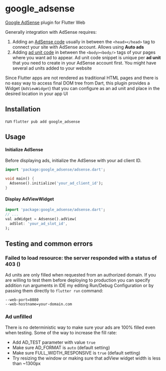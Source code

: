 # google_adsense
[Google AdSense](https://adsense.google.com/intl/en_us/start/) plugin for Flutter Web

Generally integration with AdSense requires:

1. Adding an [AdSense code](https://support.google.com/adsense/answer/9274634?hl=en&ref_topic=28893&sjid=9002959242386336076-EU) usually in between the `<head></head>` tag to connect your site with AdSense account. Allows using **Auto ads**
2.  Adding [ad unit code](https://support.google.com/adsense/answer/9274025?sjid=9002959242386336076-EU) in between the `<body><body/>` tags of your pages where you want ad to appear. Ad unit code snippet is unique per **ad unit** that you need to create in your AdSense account first. You might have several ad units added to your website

Since Flutter apps are not rendered as traditional HTML pages and there is no easy way to access final DOM tree from Dart, this plugin provides a Widget (`AdViewWidget`) that you can configure as an ad unit and place in the desired location in your app UI


## Installation
run `flutter pub add google_adsense`

## Usage
#### Initialize AdSense
Before displaying ads, initialize the AdSense with your ad client ID.
```dart
import 'package:google_adsense/adsense.dart';

void main() {
  Adsense().initialize('your_ad_client_id');
}
```
#### Display AdViewWidget
```dart
import 'package:google_adsense/adsense.dart';
// ...
val adWidget = Adsense().adView(
  adSlot: 'your_ad_slot_id',
);
```

## Testing and common errors

### Failed to load resource: the server responded with a status of 403 ()
Ad units are only filled when requested from an authorized domain. If you are willing to test them before deploying to production you can specify addition run arguments in IDE my editing Run/Debug Configuration or by passing them directly to `flutter run` command:

`--web-port=8080`  
`--web-hostname=your-domain.com`

### Ad unfilled  

There is no deterministic way to make sure your ads are 100% filled even when testing. Some of the way to increase the fill rate:


- Add AD_TEST parameter with value `true`  
- Make sure AD_FORMAT is `auto` (default setting)
- Make sure FULL_WIDTH_RESPONSIVE is `true` (default setting)
- Try resizing the window or making sure that adView widget width is less than ~1300px 